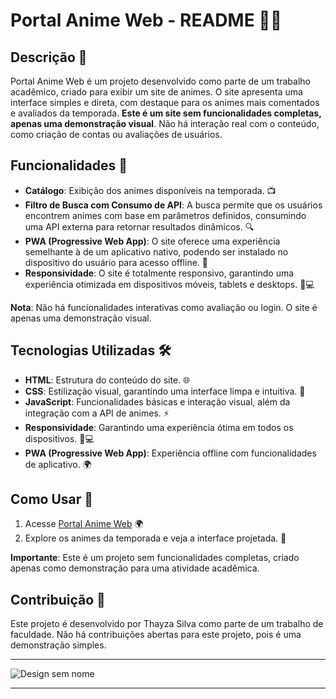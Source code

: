 
# Portal Anime Web - README 🎥🌐

## Descrição 📖

Portal Anime Web é um projeto desenvolvido como parte de um trabalho acadêmico, criado para exibir um site de animes. O site apresenta uma interface simples e direta, com destaque para os animes mais comentados e avaliados da temporada. **Este é um site sem funcionalidades completas, apenas uma demonstração visual**. Não há interação real com o conteúdo, como criação de contas ou avaliações de usuários.

## Funcionalidades 🚀

- **Catálogo**: Exibição dos animes disponíveis na temporada. 📺
- **Filtro de Busca com Consumo de API**: A busca permite que os usuários encontrem animes com base em parâmetros definidos, consumindo uma API externa para retornar resultados dinâmicos. 🔍
- **PWA (Progressive Web App)**: O site oferece uma experiência semelhante à de um aplicativo nativo, podendo ser instalado no dispositivo do usuário para acesso offline. 📲
- **Responsividade**: O site é totalmente responsivo, garantindo uma experiência otimizada em dispositivos móveis, tablets e desktops. 📱💻

**Nota**: Não há funcionalidades interativas como avaliação ou login. O site é apenas uma demonstração visual.

## Tecnologias Utilizadas 🛠️

- **HTML**: Estrutura do conteúdo do site. 🌐
- **CSS**: Estilização visual, garantindo uma interface limpa e intuitiva. 🎨
- **JavaScript**: Funcionalidades básicas e interação visual, além da integração com a API de animes. ⚡
- **Responsividade**: Garantindo uma experiência ótima em todos os dispositivos. 📱💻
- **PWA (Progressive Web App)**: Experiência offline com funcionalidades de aplicativo. 🌍

## Como Usar 🔧

1. Acesse [Portal Anime Web](https://portalanimewebof.netlify.app/) 🌍
2. Explore os animes da temporada e veja a interface projetada. 🍿

**Importante**: Este é um projeto sem funcionalidades completas, criado apenas como demonstração para uma atividade acadêmica.

## Contribuição 🤝

Este projeto é desenvolvido por Thayza Silva como parte de um trabalho de faculdade. Não há contribuições abertas para este projeto, pois é uma demonstração simples.

---
![Design sem nome](https://github.com/user-attachments/assets/db67fce7-4332-4cf3-ba20-6cfead36a3ca)



---
